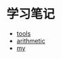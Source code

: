 # 学习笔记

- [tools](note/code-g/tools.md)
- [arithmetic](note/code-g/arithmetic.md)
- [my](note/code-g/my.md)
